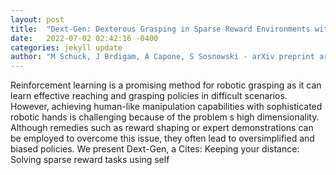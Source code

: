 ```yaml
---
layout: post
title:  "Dext-Gen: Dexterous Grasping in Sparse Reward Environments with Full Orientation Control"
date:   2022-07-02 02:42:16 -0400
categories: jekyll update
author: "M Schuck, J Brdigam, A Capone, S Sosnowski - arXiv preprint arXiv , 2022"
---
```

Reinforcement learning is a promising method for robotic grasping as it can learn effective reaching and grasping policies in difficult scenarios. However, achieving human-like manipulation capabilities with sophisticated robotic hands is challenging because of the problem s high dimensionality. Although remedies such as reward shaping or expert demonstrations can be employed to overcome this issue, they often lead to oversimplified and biased policies. We present Dext-Gen, a 
Cites: Keeping your distance: Solving sparse reward tasks using self
